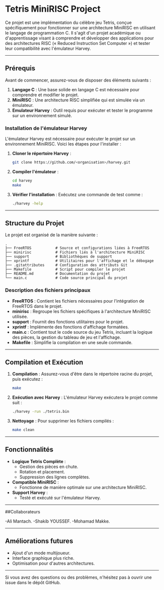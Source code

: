# Tetris MiniRISC Project

Ce projet est une implémentation du célèbre jeu Tetris, conçue spécifiquement pour fonctionner sur une architecture MiniRISC en utilisant le langage de programmation C. Il s'agit d'un projet académique ou d'apprentissage visant à comprendre et développer des applications pour des architectures RISC (« Reduced Instruction Set Computer ») et tester leur compatibilité avec l'émulateur Harvey.

---

## Prérequis

Avant de commencer, assurez-vous de disposer des éléments suivants :

1. **Langage C** : Une base solide en langage C est nécessaire pour comprendre et modifier le projet.
2. **MiniRISC** : Une architecture RISC simplifiée qui est simulée via un émulateur.
3. **Emulateur Harvey** : Outil requis pour exécuter et tester le programme sur un environnement simulé.

### Installation de l'émulateur Harvey

L'émulateur Harvey est nécessaire pour exécuter le projet sur un environnement MiniRISC. Voici les étapes pour l'installer :

1. **Cloner le répertoire Harvey** :
   ```bash
   git clone https://github.com/<organisation>/harvey.git
   ```

2. **Compiler l'émulateur** :
   ```bash
   cd harvey
   make
   ```

3. **Vérifier l'installation** :
   Exécutez une commande de test comme :
   ```bash
   ./harvey -help
   ```

---

## Structure du Projet

Le projet est organisé de la manière suivante :

```
.
├── FreeRTOS           # Source et configurations liées à FreeRTOS
├── minirisc           # Fichiers liés à l'architecture MiniRISC
├── support            # Bibliothèques de support
├── xprintf            # Utilitaires pour l'affichage et le débogage
├── .gitattributes     # Configuration des attributs Git
├── Makefile           # Script pour compiler le projet
├── README.md          # Documentation du projet
└── main.c             # Code source principal du projet
```

### Description des fichiers principaux

- **FreeRTOS** : Contient les fichiers nécessaires pour l'intégration de FreeRTOS dans le projet.
- **minirisc** : Regroupe les fichiers spécifiques à l'architecture MiniRISC utilisée.
- **support** : Fournit des fonctions utilitaires pour le projet.
- **xprintf** : Implémente des fonctions d'affichage formatées.
- **main.c** : Contient tout le code source du jeu Tetris, incluant la logique des pièces, la gestion du tableau de jeu et l'affichage.
- **Makefile** : Simplifie la compilation en une seule commande.

---

## Compilation et Exécution

1. **Compilation** :
   Assurez-vous d'être dans le répertoire racine du projet, puis exécutez :
   ```bash
   make
   ```

2. **Exécution avec Harvey** :
   L'émulateur Harvey exécutera le projet comme suit :
   ```bash
   ./harvey -run ./tetris.bin
   ```

3. **Nettoyage** :
   Pour supprimer les fichiers compilés :
   ```bash
   make clean
   ```

---

## Fonctionnalités

- **Logique Tetris Complète** :
  - Gestion des pièces en chute.
  - Rotation et placement.
  - Suppression des lignes complètes.
- **Compatible MiniRISC** :
  - Fonctionne de manière optimale sur une architecture MiniRISC.
- **Support Harvey** :
  - Testé et exécuté sur l'émulateur Harvey.

---
##Collaborateurs

-Ali Mantach.
-Shakib YOUSSEF.
-Mohamad Makke.

---

## Améliorations futures

- Ajout d'un mode multijoueur.
- Interface graphique plus riche.
- Optimisation pour d'autres architectures.

---

Si vous avez des questions ou des problèmes, n'hésitez pas à ouvrir une issue dans le dépôt GitHub.
